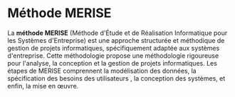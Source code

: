# Méthode MERISE

La **méthode MERISE** (Méthode d'Étude et de Réalisation Informatique pour les Systèmes d'Entreprise) est une approche structurée et méthodique de gestion de projets informatiques, spécifiquement adaptée aux systèmes d'entreprise. Cette méthodologie propose une méthodologie rigoureuse pour l'analyse, la conception et la gestion de projets informatiques. Les étapes de MERISE comprennent la modélisation des données, la spécification des besoins des utilisateurs , la conception des systèmes, et enfin, la mise en œuvre.


